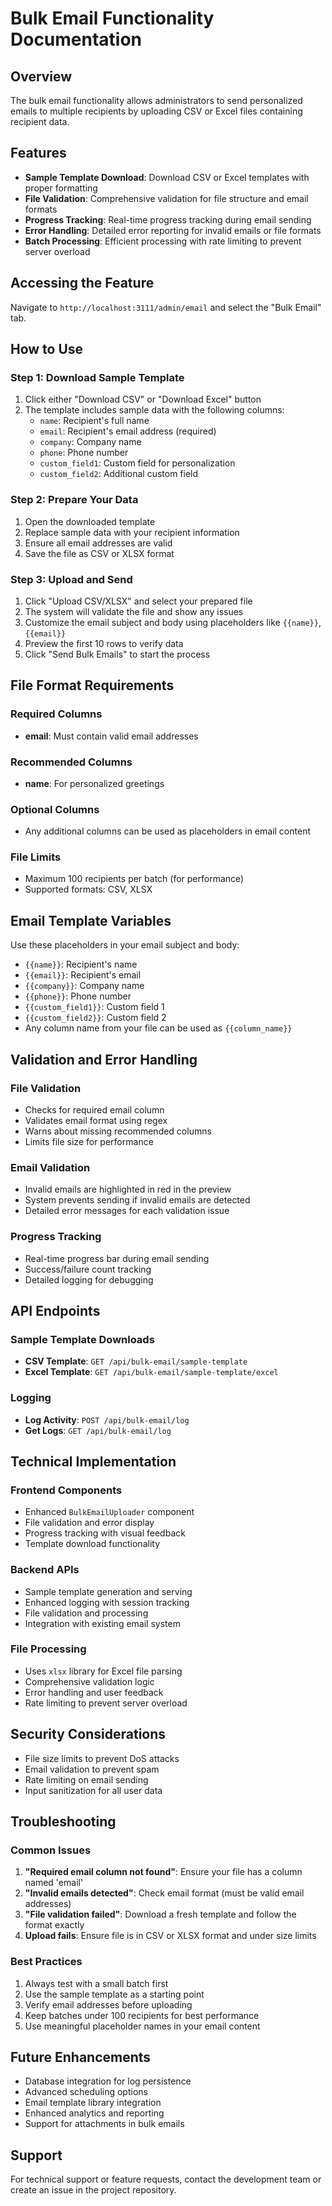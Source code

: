 # Bulk Email Functionality Documentation

## Overview
The bulk email functionality allows administrators to send personalized emails to multiple recipients by uploading CSV or Excel files containing recipient data.

## Features
- **Sample Template Download**: Download CSV or Excel templates with proper formatting
- **File Validation**: Comprehensive validation for file structure and email formats
- **Progress Tracking**: Real-time progress tracking during email sending
- **Error Handling**: Detailed error reporting for invalid emails or file formats
- **Batch Processing**: Efficient processing with rate limiting to prevent server overload

## Accessing the Feature
Navigate to `http://localhost:3111/admin/email` and select the "Bulk Email" tab.

## How to Use

### Step 1: Download Sample Template
1. Click either "Download CSV" or "Download Excel" button
2. The template includes sample data with the following columns:
   - `name`: Recipient's full name
   - `email`: Recipient's email address (required)
   - `company`: Company name
   - `phone`: Phone number
   - `custom_field1`: Custom field for personalization
   - `custom_field2`: Additional custom field

### Step 2: Prepare Your Data
1. Open the downloaded template
2. Replace sample data with your recipient information
3. Ensure all email addresses are valid
4. Save the file as CSV or XLSX format

### Step 3: Upload and Send
1. Click "Upload CSV/XLSX" and select your prepared file
2. The system will validate the file and show any issues
3. Customize the email subject and body using placeholders like `{{name}}`, `{{email}}`
4. Preview the first 10 rows to verify data
5. Click "Send Bulk Emails" to start the process

## File Format Requirements

### Required Columns
- **email**: Must contain valid email addresses

### Recommended Columns
- **name**: For personalized greetings

### Optional Columns
- Any additional columns can be used as placeholders in email content

### File Limits
- Maximum 100 recipients per batch (for performance)
- Supported formats: CSV, XLSX

## Email Template Variables
Use these placeholders in your email subject and body:
- `{{name}}`: Recipient's name
- `{{email}}`: Recipient's email
- `{{company}}`: Company name
- `{{phone}}`: Phone number
- `{{custom_field1}}`: Custom field 1
- `{{custom_field2}}`: Custom field 2
- Any column name from your file can be used as `{{column_name}}`

## Validation and Error Handling

### File Validation
- Checks for required email column
- Validates email format using regex
- Warns about missing recommended columns
- Limits file size for performance

### Email Validation
- Invalid emails are highlighted in red in the preview
- System prevents sending if invalid emails are detected
- Detailed error messages for each validation issue

### Progress Tracking
- Real-time progress bar during email sending
- Success/failure count tracking
- Detailed logging for debugging

## API Endpoints

### Sample Template Downloads
- **CSV Template**: `GET /api/bulk-email/sample-template`
- **Excel Template**: `GET /api/bulk-email/sample-template/excel`

### Logging
- **Log Activity**: `POST /api/bulk-email/log`
- **Get Logs**: `GET /api/bulk-email/log`

## Technical Implementation

### Frontend Components
- Enhanced `BulkEmailUploader` component
- File validation and error display
- Progress tracking with visual feedback
- Template download functionality

### Backend APIs
- Sample template generation and serving
- Enhanced logging with session tracking
- File validation and processing
- Integration with existing email system

### File Processing
- Uses `xlsx` library for Excel file parsing
- Comprehensive validation logic
- Error handling and user feedback
- Rate limiting to prevent server overload

## Security Considerations
- File size limits to prevent DoS attacks
- Email validation to prevent spam
- Rate limiting on email sending
- Input sanitization for all user data

## Troubleshooting

### Common Issues
1. **"Required email column not found"**: Ensure your file has a column named 'email'
2. **"Invalid emails detected"**: Check email format (must be valid email addresses)
3. **"File validation failed"**: Download a fresh template and follow the format exactly
4. **Upload fails**: Ensure file is in CSV or XLSX format and under size limits

### Best Practices
1. Always test with a small batch first
2. Use the sample template as a starting point
3. Verify email addresses before uploading
4. Keep batches under 100 recipients for best performance
5. Use meaningful placeholder names in your email content

## Future Enhancements
- Database integration for log persistence
- Advanced scheduling options
- Email template library integration
- Enhanced analytics and reporting
- Support for attachments in bulk emails

## Support
For technical support or feature requests, contact the development team or create an issue in the project repository.
